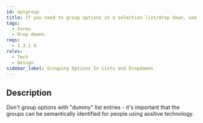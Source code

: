 ```yaml
---
id: optgroup
title: If you need to group options in a selection list/drop down, use optgroup
tags:
  - Forms
  - Drop downs
reqs:
  - 1.3.1 A
roles:
  - Tech
  - Design
sidebar_label: Grouping Options In Lists and Dropdowns
---
```


## Description

Don't group options with "dummy" list entries - it's important that the groups can be semantically identified for people using assitive technology.
